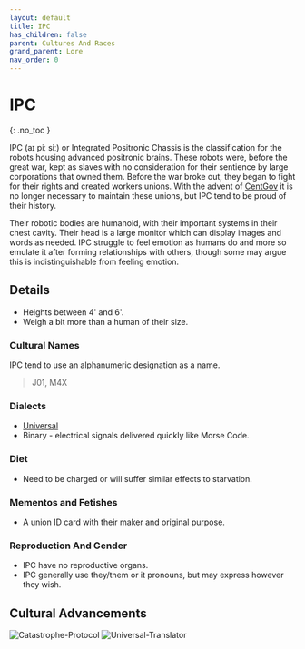 ```yaml
---
layout: default
title: IPC
has_children: false
parent: Cultures And Races
grand_parent: Lore
nav_order: 0
---
```

# IPC
{: .no_toc }

IPC (aɪ piː siː) or Integrated Positronic Chassis is the classification for the robots housing advanced positronic brains. These robots were, before the great war, kept as slaves with no consideration for their sentience by large corporations that owned them. Before the war broke out, they began to fight for their rights and created workers unions. With the advent of [CentGov](Game/Terms-And-Jargon#CentGov) it is no longer necessary to maintain these unions, but IPC tend to be proud of their history. 

Their robotic bodies are humanoid, with their important systems in their chest cavity. Their head is a large monitor which can display images and words as needed. IPC struggle to feel emotion as humans do and more so emulate it after forming relationships with others, though some may argue this is indistinguishable from feeling emotion.

## Details
* Heights between 4' and 6'.
* Weigh a bit more than a human of their size.

### Cultural Names
IPC tend to use an alphanumeric designation as a name.

> J01, M4X

### Dialects
* [Universal](Game/Terms-And-Jargon#Universal)
* Binary - electrical signals delivered quickly like Morse Code.


### Diet
* Need to be charged or will suffer similar effects to starvation. 

### Mementos and Fetishes
* A union ID card with their maker and original purpose.

### Reproduction And Gender
* IPC have no reproductive organs.
* IPC generally use they/them or it pronouns, but may express however they wish.


## Cultural Advancements
![Catastrophe-Protocol](Game/Blocks/Catastrophe-Protocol)
![Universal-Translator](Game/Blocks/Universal-Translator)
